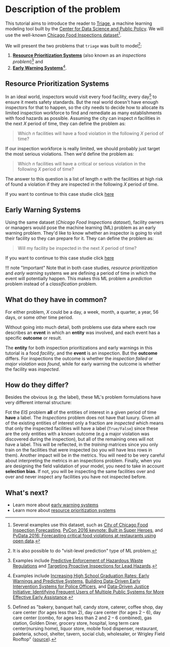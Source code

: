 # Description of the problem

This tutorial aims to introduce the reader to
[Triage](https://github.com/dssg/triage), a machine learning modeling
tool built by the [Center for Data Science and Public
Policy](https://dsapp.uchicago.edu). We will use the well-known
[Chicago Food Inspections
dataset](https://data.cityofchicago.org/Health-Human-Services/Food-Inspections/4ijn-s7e5)[^1].

We will present the two problems that `triage` was built to model[^2]:

1.  [**Resource Prioritization Systems**](inspections.md) (also known as an *inspections problem*)[^3] and
2.  [**Early Warning Systems**](eis.md)[^4].


## Resource Prioritization Systems

In an ideal world, inspectors would visit every food
facility, every day[^5] to ensure it meets safety standards. But the
real world doesn't have enough inspectors for that to happen, so the
city needs to decide how to allocate its limited inspection workforce
to find and remediate as many establishments with food hazards as
possible. Assuming the city can inspect $n$ facilities in the next
$X$ period of time, they can define the problem as:

> Which $n$ facilities will have a food violation in the following $X$ period of time?

If our inspection workforce is really limited, we should probably just
target the most serious violations. Then we'd define the problem as:

> Which $n$ facilities will have a critical or serious violation in the following $X$ period of time?

The answer to this question is a list of length $n$ with the
facilities at high risk of found a violation if they are inspected in
the following $X$ period of time.

If you want to continue to this case studie click [here](inspections.md)

## Early Warning Systems

Using the same dataset (*Chicago Food Inspections dataset*), facility
owners or managers would pose the
machine learning (ML) problem as an early warning problem. They'd like
to know whether an inspector is going to visit their facility so they
can prepare for it. They can define the problem as:

> Will my facility be inspected in the next $X$ period of time?

If you want to continue to this case studie click [here](eis.md)

!!! note "Important"
    Note that in both case studies, *resource prioritization* and
    *early warning* systems we are defining a period of time in which
    the event will potentially happen. This makes this ML problem a
    _prediction_ problem instead of a _classification_ problem.


## What do they have in common?

For either problem, $X$ could be a day, a week, month, a quarter, a
year, 56 days, or some other time period.

Without going into much detail, both problems use data where each row
describes an **event** in which an **entity** was involved, and each
event has a specific **outcome** or result.

The **entity** for both inspection prioritizations and early warnings
in this tutorial is a food *facility*, and the **event** is an
inspection. But the **outcome** differs. For inspections the outcome
is whether the *inspection failed* or *major violation was found*, while for early
warning the outcome is whether the facility was *inspected*.

## How do they differ?

Besides the obvious (e.g. the label), these ML's problem formulations have
very different internal structure:

Fot the *EIS* problem **all** of the entities of interest in a given
period of time **have** a label. The *Inspections* problem does not
have that luxury. Given all of the existing entities of interest only a
fraction are *inspected* which means that only the inspected
facilities will have a label (`True/False`) since these are the only
entities with a known outcome (e.g a major violation was discovered
during the inspection), but all of the remaining ones
will not have a label. This
will be reflected, in the *training* matrices since you only
train on the facilities that were inspected (so you will have less
rows in them). Another impact will be in the metrics. You will need to be
very careful about interpreting the metrics in an inspections
problem. Finally, when you are designing the field validation of your
model, you need to take in account **selection bias**. If not, you
will be inspecting the same facilities over and over and never inspect any facilities you have not inspected before.


## What's next?

- Learn more about [early warning systems](eis.md)
- Learn more about [resource prioritization systems](inspections.md)


[^1]: Several examples use this dataset, such as [City of Chicago Food Inspection Forecasting](https://chicago.github.io/food-inspections-evaluation/), [PyCon 2016 keynote: Built in Super Heroes](https://youtu.be/lyDLAutA88s), and [PyData 2016: Forecasting critical food violations at restaurants using open data](https://youtu.be/1dKonIT-Yak).

[^2]: It is also possible to do "visit-level prediction" type of ML problem.

[^3]: Examples include [Predictive Enforcement of Hazardous Waste Regulations](http://www.datasciencepublicpolicy.org/projects/energy-and-environment/) and [Targeting Proactive Inspections for Lead Hazards](http://www.datasciencepublicpolicy.org/projects/public-health/poison-prevention/).

[^4]: Examples include [Increasing High School Graduation Rates: Early Warnings and Predictive Systems](http://www.datasciencepublicpolicy.org/projects/education/), [Building Data-Driven Early Intervention Systems for Police Officers](http://www.datasciencepublicpolicy.org/projects/public-safety/), and [Data-Driven Justice Initiative: Identifying Frequent Users of Multiple Public Systems for More Effective Early Assistance](http://www.datasciencepublicpolicy.org/projects/criminal-justice/).

[^5]: Defined as "bakery, banquet hall, candy store, caterer, coffee shop, day care center (for ages less than 2), day care center (for ages 2 – 6), day care center (combo, for ages less than 2 and 2 – 6 combined), gas station, Golden Diner, grocery store, hospital, long term care center(nursing home), liquor store, mobile food dispenser, restaurant, paleteria, school, shelter, tavern, social club, wholesaler, or Wrigley Field Rooftop" ([source](https://data.cityofchicago.org/api/views/4ijn-s7e5/files/O9cwLJ4wvxQJ2MirxkNzAUCCMQiM31DMzRkckMsKlxc?download=true&filename=foodinspections_description.pdf)).

